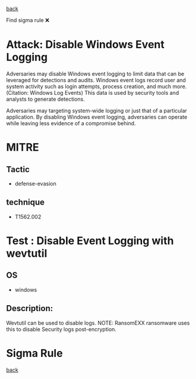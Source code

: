 
[back](../index.md)

Find sigma rule :x: 

# Attack: Disable Windows Event Logging 

Adversaries may disable Windows event logging to limit data that can be leveraged for detections and audits. Windows event logs record user and system activity such as login attempts, process creation, and much more.(Citation: Windows Log Events) This data is used by security tools and analysts to generate detections.

Adversaries may targeting system-wide logging or just that of a particular application. By disabling Windows event logging, adversaries can operate while leaving less evidence of a compromise behind.

# MITRE
## Tactic
  - defense-evasion


## technique
  - T1562.002


# Test : Disable Event Logging with wevtutil
## OS
  - windows


## Description:
Wevtutil can be used to disable logs. 
NOTE: RansomEXX ransomware uses this to disable Security logs post-encryption.


# Sigma Rule


[back](../index.md)
